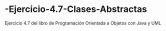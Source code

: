 # -Ejercicio-4.7-Clases-Abstractas
Ejercicio 4.7 del libro de Programación Orientada a Objetos con Java y UML
